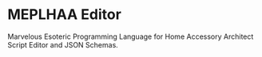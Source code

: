 # MEPLHAA Editor

Marvelous Esoteric Programming Language for Home Accessory Architect Script Editor and JSON Schemas.
